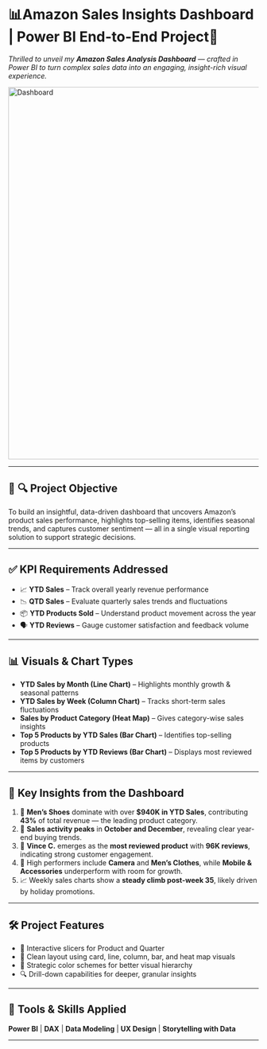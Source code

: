 # 📊**Amazon Sales Insights Dashboard** | Power BI End-to-End Project🚀

*Thrilled to unveil my **Amazon Sales Analysis Dashboard** — crafted in Power BI to turn complex sales data into an engaging, insight-rich visual experience.*

<img width="1330" height="749" alt="Dashboard" src="https://github.com/user-attachments/assets/559ccb37-1166-4db8-9f49-ad059b8c4b65" />

---

## 🎯 🔍 **Project Objective**

To build an insightful, data-driven dashboard that uncovers Amazon’s product sales performance, highlights top-selling items, identifies seasonal trends, and captures customer sentiment — all in a single visual reporting solution to support strategic decisions.

---

## ✅ **KPI Requirements Addressed**

- 📈 **YTD Sales** – Track overall yearly revenue performance  
- 📉 **QTD Sales** – Evaluate quarterly sales trends and fluctuations  
- 📦 **YTD Products Sold** – Understand product movement across the year  
- 🗣️ **YTD Reviews** – Gauge customer satisfaction and feedback volume  

---

## 📊 **Visuals & Chart Types**

- **YTD Sales by Month (Line Chart)** – Highlights monthly growth & seasonal patterns  
- **YTD Sales by Week (Column Chart)** – Tracks short-term sales fluctuations  
- **Sales by Product Category (Heat Map)** – Gives category-wise sales insights  
- **Top 5 Products by YTD Sales (Bar Chart)** – Identifies top-selling products  
- **Top 5 Products by YTD Reviews (Bar Chart)** – Displays most reviewed items by customers  

---

## 📌 **Key Insights from the Dashboard**

1. 👟 **Men’s Shoes** dominate with over **$940K in YTD Sales**, contributing **43%** of total revenue — the leading product category.  
2. 📆 **Sales activity peaks** in **October and December**, revealing clear year-end buying trends.  
3. 🥇 **Vince C.** emerges as the **most reviewed product** with **96K reviews**, indicating strong customer engagement.  
4. 🚀 High performers include **Camera** and **Men’s Clothes**, while **Mobile & Accessories** underperform with room for growth.  
5. 📈 Weekly sales charts show a **steady climb post-week 35**, likely driven by holiday promotions.

---

## 🛠️ **Project Features**

- 🔄 Interactive slicers for Product and Quarter  
- 🎨 Clean layout using card, line, column, bar, and heat map visuals  
- 🌈 Strategic color schemes for better visual hierarchy  
- 🔍 Drill-down capabilities for deeper, granular insights  

---

## 💼 **Tools & Skills Applied**

**Power BI** | **DAX** | **Data Modeling** | **UX Design** | **Storytelling with Data**

---

